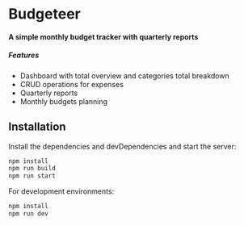 # Budgeteer

#### A simple monthly budget tracker with quarterly reports

##### Features

- Dashboard with total overview and categories total breakdown
- CRUD operations for expenses
- Quarterly reports
- Monthly budgets planning

## Installation

Install the dependencies and devDependencies and start the server:

```sh
npm install
npm run build
npm run start
```

For development environments:

```sh
npm install
npm run dev
```
